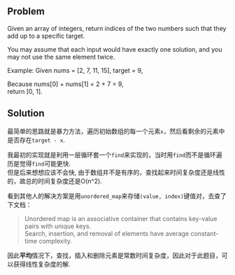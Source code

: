 ## Problem

Given an array of integers, return indices of the two numbers such that they add up to a specific target.

You may assume that each input would have exactly one solution, and you may not use the same element twice.

Example:
Given nums = [2, 7, 11, 15], target = 9,

Because nums[0] + nums[1] = 2 + 7 = 9,  
return [0, 1].


## Solution

最简单的思路就是暴力方法，遍历初始数组的每一个元素`x`，然后看剩余的元素中是否存在`target - x`.

我最初的实现就是利用一层循环套一个`find`来实现的，当时用`find`而不是循环遍历是觉得`find`可能更快.  
但是后来想想应该不会快, 由于数组并不是有序的，查找起来时间复杂度还是线性的，故总的时间复杂度还是O(n^2).

看到其他人的解决方案是用`unordered_map`来存储`(value, index)`键值对，去查了下文档：
> Unordered map is an associative container that contains key-value pairs with unique keys.  
> Search, insertion, and removal of elements have average constant-time complexity.  

因此**平均**情况下，查找，插入和删除元素是常数时间复杂度，因此对于此题目，可以获得线性复杂度的解.
